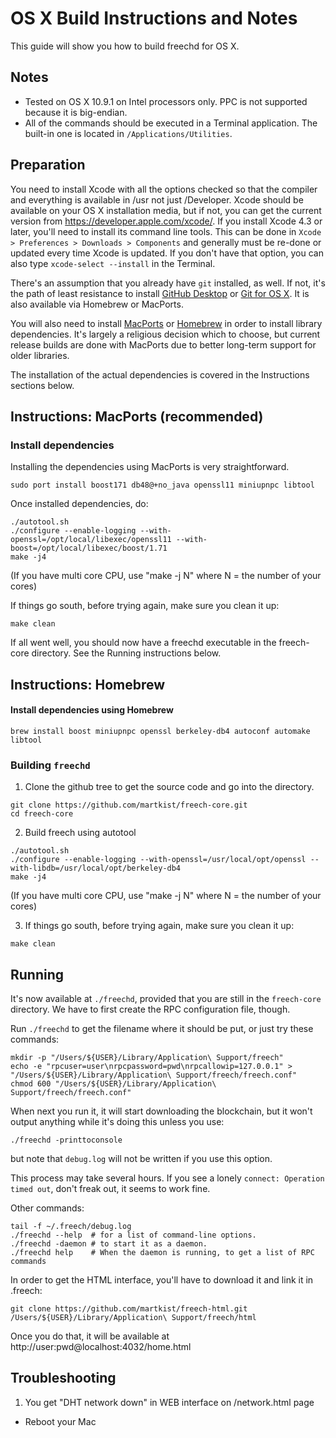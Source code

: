 OS X Build Instructions and Notes
====================================
This guide will show you how to build freechd for OS X.

Notes
-----

* Tested on OS X 10.9.1 on Intel processors only. PPC is not
supported because it is big-endian.
* All of the commands should be executed in a Terminal application. The
built-in one is located in `/Applications/Utilities`.

Preparation
-----------

You need to install Xcode with all the options checked so that the compiler
and everything is available in /usr not just /Developer. Xcode should be
available on your OS X installation media, but if not, you can get the
current version from https://developer.apple.com/xcode/. If you install
Xcode 4.3 or later, you'll need to install its command line tools. This can
be done in `Xcode > Preferences > Downloads > Components` and generally must
be re-done or updated every time Xcode is updated. If you don't have that
option, you can also type `xcode-select --install` in the Terminal.

There's an assumption that you already have `git` installed, as well. If not,
it's the path of least resistance to install
[GitHub Desktop](https://desktop.github.com/) or
[Git for OS X](https://code.google.com/p/git-osx-installer/). It is also
available via Homebrew or MacPorts.

You will also need to install [MacPorts](https://www.macports.org/)
or [Homebrew](http://brew.sh/) in order to install library
dependencies. It's largely a religious decision which to choose, but current
release builds are done with MacPorts due to better long-term support for
older libraries.

The installation of the actual dependencies is covered in the Instructions
sections below.

Instructions: MacPorts (recommended)
---------------------------------

### Install dependencies

Installing the dependencies using MacPorts is very straightforward.

```
sudo port install boost171 db48@+no_java openssl11 miniupnpc libtool
```

Once installed dependencies, do:

```
./autotool.sh
./configure --enable-logging --with-openssl=/opt/local/libexec/openssl11 --with-boost=/opt/local/libexec/boost/1.71
make -j4
```
(If you have multi core CPU, use "make -j N" where N = the number of your cores)

If things go south, before trying again, make sure you clean it up:

```
make clean
```

If all went well, you should now have a freechd executable in the freech-core directory.
See the Running instructions below.

Instructions: Homebrew
----------------------

#### Install dependencies using Homebrew

```
brew install boost miniupnpc openssl berkeley-db4 autoconf automake libtool
```

### Building `freechd`

1. Clone the github tree to get the source code and go into the directory.

```
git clone https://github.com/martkist/freech-core.git
cd freech-core
```

2. Build freech using autotool

```
./autotool.sh
./configure --enable-logging --with-openssl=/usr/local/opt/openssl --with-libdb=/usr/local/opt/berkeley-db4
make -j4
```
(If you have multi core CPU, use "make -j N" where N = the number of your cores)

3. If things go south, before trying again, make sure you clean it up:

```
make clean
```

Running
-------

It's now available at `./freechd`, provided that you are still in the `freech-core`
directory. We have to first create the RPC configuration file, though.

Run `./freechd` to get the filename where it should be put, or just try these
commands:

```
mkdir -p "/Users/${USER}/Library/Application\ Support/freech"
echo -e "rpcuser=user\nrpcpassword=pwd\nrpcallowip=127.0.0.1" > "/Users/${USER}/Library/Application\ Support/freech/freech.conf"
chmod 600 "/Users/${USER}/Library/Application\ Support/freech/freech.conf"
```

When next you run it, it will start downloading the blockchain, but it won't
output anything while it's doing this unless you use:

```
./freechd -printtoconsole
```

but note that `debug.log` will not be written if you use this option.

This process may take several hours. If you see a lonely
`connect: Operation timed out`, don't freak out, it seems to work fine.

Other commands:

```
tail -f ~/.freech/debug.log
./freechd --help  # for a list of command-line options.
./freechd -daemon # to start it as a daemon.
./freechd help    # When the daemon is running, to get a list of RPC commands
```

In order to get the HTML interface, you'll have to download it and link it in .freech:

```
git clone https://github.com/martkist/freech-html.git /Users/${USER}/Library/Application\ Support/freech/html
```

Once you do that, it will be available at http://user:pwd@localhost:4032/home.html

Troubleshooting
-------
1) You get "DHT network down" in WEB interface on /network.html page
 - Reboot your Mac

